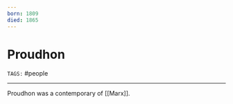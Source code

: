 ```yaml
---
born: 1809
died: 1865
---
```

# Proudhon
`TAGS:` #people 

---
Proudhon was a contemporary of [[Marx]]. 
